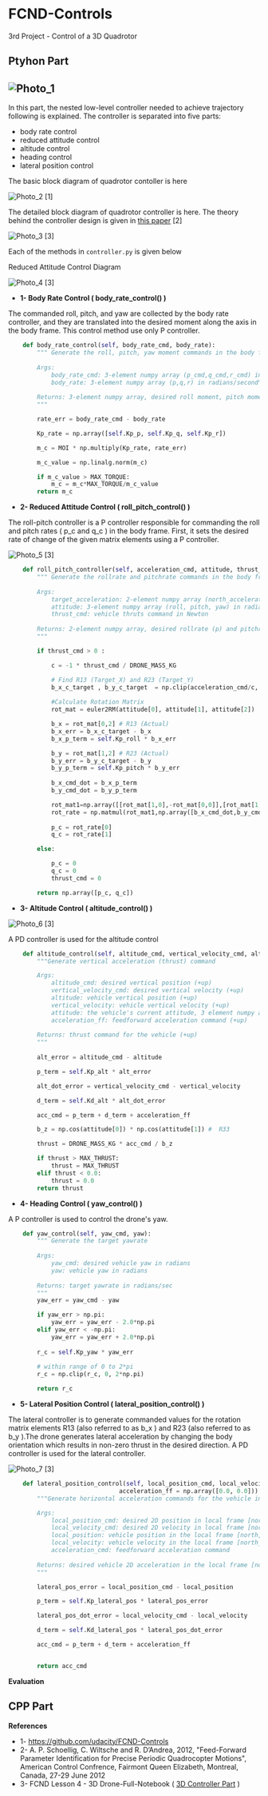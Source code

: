 # FCND-Controls
3rd Project - Control of a 3D Quadrotor


## Ptyhon Part

![Photo_1](./image/Photo_1.png) 
---

In this part, the nested low-level controller needed to achieve trajectory following is explained. The controller is separated into five parts:

 - body rate control
 - reduced attitude control
 - altitude control
 - heading control
 - lateral position control
 
 The basic block diagram of quadrotor contoller is here
 
 ![Photo_2](./image/Photo_2.png) [1]
 
 The detailed block diagram of quadrotor controller is here. The theory behind the controller design is given in [this paper](http://www.dynsyslab.org/wp-content/papercite-data/pdf/schoellig-acc12.pdf) [2]
 
 ![Photo_3](./image/Photo_3.png) [3]
 
 Each of the methods in `controller.py` is given below
 
 Reduced Attitude Control Diagram
 
  ![Photo_4](./image/Photo_4.png) [3]

* **1- Body Rate Control ( body_rate_control() )**

The commanded roll, pitch, and yaw are collected by the body rate controller, and they are translated into the desired moment along the axis in the body frame. This control method use only P controller.

```py
    def body_rate_control(self, body_rate_cmd, body_rate):
        """ Generate the roll, pitch, yaw moment commands in the body frame
        
        Args:
            body_rate_cmd: 3-element numpy array (p_cmd,q_cmd,r_cmd) in radians/second^2
            body_rate: 3-element numpy array (p,q,r) in radians/second^2
            
        Returns: 3-element numpy array, desired roll moment, pitch moment, and yaw moment commands in Newtons*meters
        """

        rate_err = body_rate_cmd - body_rate

        Kp_rate = np.array([self.Kp_p, self.Kp_q, self.Kp_r])

        m_c = MOI * np.multiply(Kp_rate, rate_err) 

        m_c_value = np.linalg.norm(m_c)

        if m_c_value > MAX_TORQUE:
            m_c = m_c*MAX_TORQUE/m_c_value
        return m_c

```
* **2- Reduced Attitude Control ( roll_pitch_control() )**

The roll-pitch controller is a P controller responsible for commanding the roll and pitch rates ( p_c  and  q_c ) in the body frame. First, it sets the desired rate of change of the given matrix elements using a P controller.

  ![Photo_5](./image/Photo_5.png) [3]
  
```py
    def roll_pitch_controller(self, acceleration_cmd, attitude, thrust_cmd):
        """ Generate the rollrate and pitchrate commands in the body frame
        
        Args:
            target_acceleration: 2-element numpy array (north_acceleration_cmd,east_acceleration_cmd) in m/s^2
            attitude: 3-element numpy array (roll, pitch, yaw) in radians
            thrust_cmd: vehicle thruts command in Newton
            
        Returns: 2-element numpy array, desired rollrate (p) and pitchrate (q) commands in radians/s
        """

        if thrust_cmd > 0 :

            c = -1 * thrust_cmd / DRONE_MASS_KG  

            # Find R13 (Target_X) and R23 (Target_Y)
            b_x_c_target , b_y_c_target  = np.clip(acceleration_cmd/c, -1, 1)  # min & max tilt (rad) 
             
            #Calculate Rotation Matrix
            rot_mat = euler2RM(attitude[0], attitude[1], attitude[2]) 

            b_x = rot_mat[0,2] # R13 (Actual)
            b_x_err = b_x_c_target - b_x
            b_x_p_term = self.Kp_roll * b_x_err

            b_y = rot_mat[1,2] # R23 (Actual)
            b_y_err = b_y_c_target - b_y
            b_y_p_term = self.Kp_pitch * b_y_err
            
            b_x_cmd_dot = b_x_p_term
            b_y_cmd_dot = b_y_p_term

            rot_mat1=np.array([[rot_mat[1,0],-rot_mat[0,0]],[rot_mat[1,1],-rot_mat[0,1]]])/rot_mat[2,2]
            rot_rate = np.matmul(rot_mat1,np.array([b_x_cmd_dot,b_y_cmd_dot]).T)
            
            p_c = rot_rate[0]
            q_c = rot_rate[1]

        else: 

            p_c = 0 
            q_c = 0
            thrust_cmd = 0

        return np.array([p_c, q_c])
```    
* **3- Altitude Control ( altitude_control() )** 

![Photo_6](./image/Photo_6.png) [3]

A PD controller is used for the altitude control

```py
    def altitude_control(self, altitude_cmd, vertical_velocity_cmd, altitude, vertical_velocity, attitude,  acceleration_ff=0.0):
        """Generate vertical acceleration (thrust) command

        Args:
            altitude_cmd: desired vertical position (+up)
            vertical_velocity_cmd: desired vertical velocity (+up)
            altitude: vehicle vertical position (+up)
            vertical_velocity: vehicle vertical velocity (+up)
            attitude: the vehicle's current attitude, 3 element numpy array (roll, pitch, yaw) in radians
            acceleration_ff: feedforward acceleration command (+up)
            
        Returns: thrust command for the vehicle (+up)
        """
        
        alt_error = altitude_cmd - altitude

        p_term = self.Kp_alt * alt_error

        alt_dot_error = vertical_velocity_cmd - vertical_velocity

        d_term = self.Kd_alt * alt_dot_error

        acc_cmd = p_term + d_term + acceleration_ff

        b_z = np.cos(attitude[0]) * np.cos(attitude[1]) #  R33

        thrust = DRONE_MASS_KG * acc_cmd / b_z

        if thrust > MAX_THRUST:
            thrust = MAX_THRUST
        elif thrust < 0.0:
            thrust = 0.0
        return thrust

```  
* **4- Heading Control ( yaw_control() )**

A P controller is used to control the drone's yaw.

```py    
    def yaw_control(self, yaw_cmd, yaw):
        """ Generate the target yawrate
        
        Args:
            yaw_cmd: desired vehicle yaw in radians
            yaw: vehicle yaw in radians
        
        Returns: target yawrate in radians/sec
        """
        yaw_err = yaw_cmd - yaw

        if yaw_err > np.pi:
            yaw_err = yaw_err - 2.0*np.pi
        elif yaw_err < -np.pi:
            yaw_err = yaw_err + 2.0*np.pi
         
        r_c = self.Kp_yaw * yaw_err
        
        # within range of 0 to 2*pi
        r_c = np.clip(r_c, 0, 2*np.pi) 

        return r_c
```

* **5- Lateral Position Control ( lateral_position_control() )**

The lateral controller is to generate commanded values for the rotation matrix elements  R13  (also referred to as  b_x ) and  R23  (also referred to as  b_y ).The drone generates lateral acceleration by changing the body orientation which results in non-zero thrust in the desired direction. A PD controller is used for the lateral controller. 

![Photo_7](./image/Photo_7.png) [3]

```py    
    def lateral_position_control(self, local_position_cmd, local_velocity_cmd, local_position, local_velocity,
                               acceleration_ff = np.array([0.0, 0.0])):
        """Generate horizontal acceleration commands for the vehicle in the local frame

        Args:
            local_position_cmd: desired 2D position in local frame [north, east]
            local_velocity_cmd: desired 2D velocity in local frame [north_velocity, east_velocity]
            local_position: vehicle position in the local frame [north, east]
            local_velocity: vehicle velocity in the local frame [north_velocity, east_velocity]
            acceleration_cmd: feedforward acceleration command
            
        Returns: desired vehicle 2D acceleration in the local frame [north, east]
        """

        lateral_pos_error = local_position_cmd - local_position

        p_term = self.Kp_lateral_pos * lateral_pos_error

        lateral_pos_dot_error = local_velocity_cmd - local_velocity

        d_term = self.Kd_lateral_pos * lateral_pos_dot_error

        acc_cmd = p_term + d_term + acceleration_ff


        return acc_cmd
```
**Evaluation**

## CPP Part ##






**References**
* 1- https://github.com/udacity/FCND-Controls
* 2- A. P. Schoellig, C. Wiltsche and R. D’Andrea, 2012, "Feed-Forward Parameter Identification for Precise Periodic
   Quadrocopter Motions", American Control Confrence, Fairmont Queen Elizabeth, Montreal, Canada, 27-29 June 2012 
* 3- FCND Lesson 4 - 3D Drone-Full-Notebook ( [3D Controller Part](https://classroom.udacity.com/nanodegrees/nd787/parts/5aa0a956-4418-4a41-846f-cb7ea63349b3/modules/b78ec22c-5afe-444b-8719-b390bd2b2988/lessons/2263120a-a3c4-4b5a-9a96-ac3e1dbae179/concepts/47b0380b-3d5a-426b-8409-45f947c8f343#) ) 
